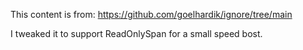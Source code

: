 This content is from:
https://github.com/goelhardik/ignore/tree/main

I tweaked it to support ReadOnlySpan<char> for a small speed bost.
